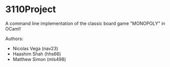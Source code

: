 # 3110Project

A command line implementation of the classic board game "MONOPOLY" in OCaml!

Authors:
- Nicolas Vega (nav23)
- Haashim Shah (hhs66)
- Matthew Simon (mls498)